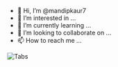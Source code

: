 - 👋 Hi, I’m @mandipkaur7
- 👀 I’m interested in ...
- 🌱 I’m currently learning ...
- 💞️ I’m looking to collaborate on ...
- 📫 How to reach me ...

<!---
mandipkaur7/mandipkaur7 is a ✨ special ✨ repository because its `README.md` (this file) appears on your GitHub profile.
You can click the Preview link to take a look at your changes.
--->
![Tabs](https://user-images.githubusercontent.com/112501273/187482807-1fa41989-1e66-42a3-90a9-9e707a8bed37.png)
